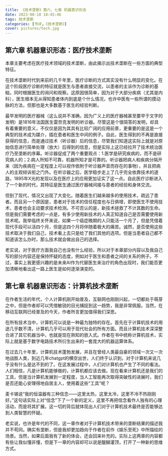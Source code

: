```yaml
---
title: 《技术垄断》第六、七章 机器意识形态
date: 2023-08-10 18:45:46
tags: 技术垄断
categories: [书评,《技术垄断》]
cover: pictures/tech.jpg
---
```


## 第六章 机器意识形态：医疗技术垄断

本章主要考虑在医疗技术领域的技术垄断，由此揭示出技术垄断在一些方面的典型特征。

在技术垄断时代到来前的几千年里，医疗诊断的方式其实没有什么明显的变化。在这个阶段医疗诊断的特征就是医生与患者直接交流，以患者的主诉作为诊断的基础，同时根据医生的询问和观察。这原因很简单，因为对于大部分疾病（尤其是内科），医生根本无从得知患者体内到底是个什么情况，也许中医有一些所谓的摸动脉的方法，但那也是大多数基于医生的经验判断。

最早发明的医疗器械（这么说并不准确，因为广义上的医疗器械甚至要早于文字的发明）是1816年法国医生雷奈克发明的听诊器。尽管这是个很简答的发明，却具有着重要的意义，不仅仅是因为其具有比较广阔的应用前景，更重要的是这是一个典型的技术成为媒介，插在患者和医生中间的例子。自此，医生得到的不再是直接获得的信息，而是通过技术（听诊器）后的信息，尽管我们知道这实际上就是对原始信息进行简单处理（放大）后得到的信息，但是实际上这已经拉开了技术统治医疗乃至垄断的序幕。听诊器促成了两个重要观点：1.医学是研究疾病的，而不是研究病人的；2.病人所知不可靠，机器所知才是可靠的。听诊器把病人和疾病分隔开来（因为疾病在一定程度上可以视作依附于听诊器声音而存在的事物），并且把病人的主观倾诉拒之门外。在听诊器之后，医学稳步走上了几乎完全依靠技术的道路，1895年X光的发现以及在医疗上的应用更加证实了这一点。自此医疗诊断进入了一个新的时代，其特征是医生通过医疗器械间接与患者的经验和身体交流。

但到了现代，情况又出现了大变化。随着医生们越来越多的使用技术，疏远了患者。而且另一个原因是，患者对于技术的信任程度也与日俱增，即使医生不使用技术，患者也会主动要求技术检测。不可否认的是，新技术拯救了不计其数的生命。但是我们需要考虑的一点是，有多少使用新技术的人真正知道自己是否需要使用新技术呢。我举临终关怀来说，如果一个癌症晚期的人只能活一个月了，但是凭借着现代手段可以活四个月，但是这四个月将伴随着极大的痛苦。诚然，是否使用这些技术取决于我们自己，技术看上去只是给了我们其他的选项。但是当患者自己都不知道该怎么办时，那么技术就会做出自己的选择。

老实说，对于医疗方面我自己也没有什么经验，所以对于本章部分内容以及我自己写的部分内容还是保持怀疑的态度，例如对于医生和患者之间的关系的例子。不过，事实上我更感兴趣的是未来AI作为代替医生来治疗的角色出现时，我们能否更加清晰地看出这一路上医生是如何逐渐演变的。

## 第七章 机器意识形态：计算机技术垄断

在作者生活的年代，个人计算机刚开始普及，互联网也刚刚兴起，一切都处于萌芽之中，但是作者却可以凭借敏锐的目光捕捉到这一趋势，我是非常佩服。当然，在移动互联网已经普及的今天，作者所言更加值得我们深思。

在所有技术当中，计算机可以说是一种最为独特的存在。首先在于计算机技术的用途几乎数不清，计算机几乎可以用于现代社会的所有方面。而且计算机技术深深整合进了其它机器当中，也就是现在熟知的嵌入式。作者在书中统称计算机技术，实际上就是基于数字电路技术所衍生出来的一套庞大的机器运算体系。

在过去几十年里，计算机技术蓬勃发展，并且在曾经人类最自豪的领域一次又一次地战胜人类，到近几年chatgpt的横空出世，人们终于认识到，对于计算机来说几乎没有什么是达不到的了。在这发展过程中，人们对计算机也产生了不同的看法。人们相信，凡是计算机能够做的，计算机都应该去做。现在看来计算机还是我们的工具，但是当计算机发展到一定程度，当人工智能再次取得突破性的进展时，我们是否还能心安理得地自居主人，使用着这些“工具”呢？

麦卡锡说“我的恒温器有三种信念——这里太热，这里太冷，这里不冷不热刚刚好。”这句话实际上对“信念”下了一个新的定义，这里不再把信念看作人独有的心理活动，而是将其扩展。这一切的背后就体现出人们对于计算机技术最终是否能够达到人类智慧的怀疑。

老实说，也许是年代的不同，这一章作者对于计算机技术带来的垄断结果的描述我并不苟同。确实有垄断，但是我却更加趋向于作者在前作《娱乐至死》中所描绘的场景。当然，如果后面我有了新的体会，还会回来补充的。实际上这两章的内容都有些让我似懂非懂，但是下一章的内容却可以说是醍醐灌顶，打开了一种新的思维方式。